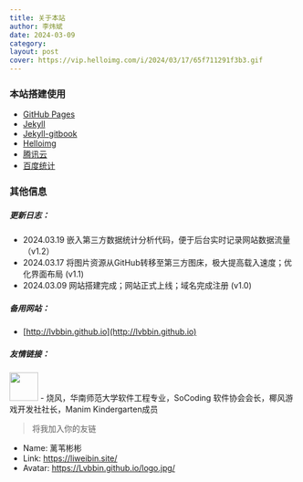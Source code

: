 ```yaml
---
title: 关于本站
author: 李炜斌
date: 2024-03-09
category: 
layout: post
cover: https://vip.helloimg.com/i/2024/03/17/65f711291f3b3.gif
---
```


### 本站搭建使用
- [GitHub Pages](https://docs.github.com/zh/pages)
- [Jekyll](https://jekyll.com/)
- [Jekyll-gitbook](https://github.com/sighingnow/jekyll-gitbook)
- [Helloimg](http://helloimg.com/)
- [腾讯云](https://cloud.tencent.com/)
- [百度统计](https://tongji.baidu.com)

### 其他信息
##### 更新日志：
- 2024.03.19 嵌入第三方数据统计分析代码，便于后台实时记录网站数据流量 （v1.2）
- 2024.03.17 将图片资源从GitHub转移至第三方图床，极大提高载入速度；优化界面布局 (v1.1)
- 2024.03.09 网站搭建完成；网站正式上线；域名完成注册 (v1.0)

##### 备用网站：
- [http://lvbbin.github.io](http://lvbbin.github.io)

##### 友情链接：
[<img src="https://shao.fun/images/logo.svg" class="floatpic" width="50" height="50">](https://shao.fun/) - 烧风，华南师范大学软件工程专业，SoCoding 软件协会会长，椰风游戏开发社社长，Manim Kindergarten成员
> 将我加入你的友链
- Name: 蓠苇彬彬
- Link: https://liweibin.site/
- Avatar: https://Lvbbin.github.io/logo.jpg/
